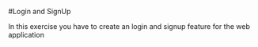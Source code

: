 #Login and SignUp

In this exercise you have to create an login and signup feature for the web application 
